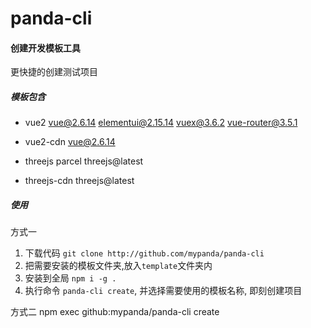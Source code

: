 # panda-cli

#### 创建开发模板工具

更快捷的创建测试项目

##### 模板包含
* vue2
  vue@2.6.14 elementui@2.15.14 vuex@3.6.2 vue-router@3.5.1

* vue2-cdn
  vue@2.6.14

* threejs
  parcel threejs@latest

* threejs-cdn
  threejs@latest

##### 使用

方式一

1. 下载代码 `git clone http://github.com/mypanda/panda-cli`
2. 把需要安装的模板文件夹,放入`template`文件夹内
3. 安装到全局 `npm i -g .`
4. 执行命令 `panda-cli create`, 并选择需要使用的模板名称, 即刻创建项目

方式二
npm exec github:mypanda/panda-cli create
